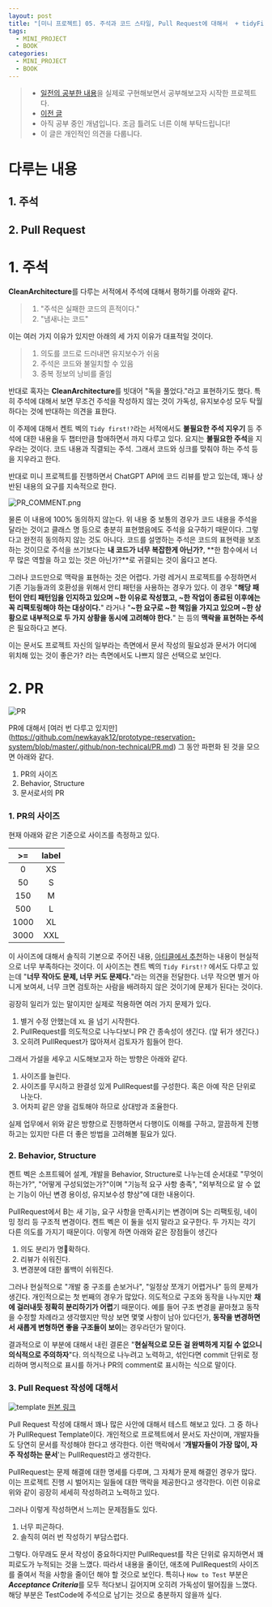 ```yaml
---
layout: post
title: "[미니 프로젝트] 05. 주석과 코드 스타일, Pull Request에 대해서  + tidyFirst!?"
tags:
  - MINI_PROJECT
  - BOOK
categories:
  - MINI_PROJECT
  - BOOK
---
```

> - [일전의 공부한 내용](./rollup-2025-01.firstHalf.html)을 실제로 구현해보면서 공부해보고자 시작한 프로젝트다.
> - [이전 글](https://newkayak12.github.io/mini_project/2025/06/18/mini-project-04-User-진행-중-고민한-것들.html)
> - 아직 공부 중인 개념입니다. 조금 틀려도 너른 이해 부탁드립니다!
> - 이 글은 개인적인 의견을 다룹니다.

# 다루는 내용
## 1. 주석
## 2. Pull Request


# 1. 주석
**CleanArchitecture**를 다루는 서적에서 주석에 대해서 평하기를 아래와 같다.

 >   1.  "주석은 실패한 코드의 흔적이다."
  >  2. "냄새나는 코드"
   
이는 여러 가지 이유가 있지만 아래의 세 가지 이유가 대표적일 것이다.

>   1. 의도를 코드로 드러내면 유지보수가 쉬움
>   2. 주석은 코드와 불일치할 수 있음
>   3. 중복 정보의 낭비를 줄임


  
반대로 혹자는 **CleanArchitecture**를 빗대어 "독을 풀었다."라고 표현하기도 했다. 특히 주석에 대해서 보면 무조건 주석을 작성하지 않는 것이 가독성, 유지보수성 모두 탁월하다는 것에 반대하는 의견을 표한다. 

이 주제에 대해서 켄트 벡의 `Tidy first!?`라는 서적에서도 **불필요한 주석 지우기** 등 주석에 대한 내용을 두 챕터만큼 할애하면서 까지 다루고 있다. 요지는 **불필요한 주석**을 지우라는 것이다. 코드 내용과 직결되는 주석. 그래서 코드와 싱크를 맞춰야 하는 주석 등을 지우라고 한다.

반대로 미니 프로젝트를 진행하면서 ChatGPT API에 코드 리뷰를 받고 있는데, 꽤나 상반된 내용의 요구를 지속적으로 한다.


![PR_COMMENT.png](/assets/img/PR_COMMENT.png)

물론 이 내용에 100% 동의하지 않는다. 위 내용 중 보통의 경우가 코드 내용을 주석을 달라는 것이고 클래스 명 등으로 충분히 표현했음에도 주석을 요구하기 때문이다. 그렇다고 완전히 동의하지 않는 것도 아니다. 코드를 설명하는 주석은 코드의 표현력을 보조하는 것이므로 주석을 쓰기보다는 **내 코드가 너무 복잡한게 아닌가?**, **한 함수에서 너무 많은 역할을 하고 있는 것은 아닌가?**로 귀결되는 것이 옳다고 본다.

그러나 코드만으로 맥락을 표현하는 것은 어렵다. 가령 레거시 프로젝트를 수정하면서 기존 기능들과의 호환성을 위해서 안티 패턴을 사용하는 경우가 있다. 이 경우 "**해당 패턴이 안티 패턴임을 인지하고 있으며 ~한 이유로 작성했고, ~한 작업이 종료된 이후에는 꼭 리팩토링해야 하는 대상이다.**" 라거나 "**~한 요구로 ~한 책임을 가지고 있으며 ~한 상황으로 내부적으로 두 가지 상황을 동시에 고려해야 한다.**" 는 등의 **맥락을 표현하는 주석**은 필요하다고 본다.

이는 문서도 프로젝트 자신의 일부라는 측면에서 문서 작성의 필요성과 문서가 어디에 위치해 있는 것이 좋은가? 라는 측면에서도 나쁘지 않은 선택으로 보인다.


# 2. PR

![PR](/assets/img/PR.png)

PR에 대해서 [여러 번 다루고 있지만] (https://github.com/newkayak12/prototype-reservation-system/blob/master/.github/non-technical/PR.md) 그 동안 파편화 된 것을 모으면 아래와 같다.

1. PR의 사이즈
2. Behavior, Structure
3. 문서로서의 PR


### 1. PR의 사이즈

현재 아래와 같은 기준으로 사이즈를 측정하고 있다. 

|  >=  | label |
| :--: | :---: |
|  0   |  XS   |
|  50  |   S   |
| 150  |   M   |
| 500  |   L   |
| 1000 |  XL   |
| 3000 |  XXL  |
이 사이즈에 대해서 솔직히 기본으로 주어진 내용, [아티클에서 추천](https://graphite.dev/guides/best-practices-managing-pr-size)하는 내용이 현실적으로 너무 부족하다는 것이다. 이 사이즈는 켄트 벡의 `Tidy First!?` 에서도 다루고 있는데 "**너무 작아도 문제, 너무 커도 문제다.**"라는 의견을 전달한다. 너무 작으면 별거 아니게 보여셔, 너무 크면 검토하는 사람을 배려하지 않은 것이기에 문제가 된다는 것이다.

굉장히 일리가 있는 말이지만 실제로 적용하면 여러 가지 문제가 있다.
1. 별거 수정 안했는데 `XL` 을 넘기 시작한다.
2. PullRequest를 의도적으로 나누다보니 PR 간 종속성이 생긴다. (앞 뒤가 생긴다.)
3. 오히려 PullRequest가 많아져서 검토자가 힘들어 한다.

그래서 가설을 세우고 시도해보고자 하는 방향은 아래와 같다.
1. 사이즈를 늘린다.
2. 사이즈를 무시하고 완결성 있게 PullRequest를 구성한다. 혹은 아예 작은 단위로 나눈다.
3. 어차피 같은 양을 검토해야 하므로 상대방과 조율한다.

실제 업무에서 위와 같은 방향으로 진행하면서 다행이도 이해를 구하고, 깔끔하게 진행하고는 있지만 다른 더 좋은 방법을 고려해볼 필요가 있다.


### 2. Behavior, Structure
켄트 벡은 소프트웨어 설계, 개발을 Behavior, Structure로 나누는데 순서대로 "무엇이 하는가?", "어떻게 구성되었는가?"이며 "기능적 요구 사항 충족", "외부적으로 알 수 없는 기능이 아닌 변경 용이성, 유지보수성 향상"에 대한 내용이다.

PullRequest에서 B는 새 기능, 요구 사항을 만족시키는 변경이며  S는 리팩토링, 네이밍 정리 등 구조적 변경이다. 켄트 벡은 이 둘을 섞지 말라고 요구한다. 두 가지는 각기 다른 의도를 가지기 때문이다. 이렇게 하면 아래와 같은 장점들이 생긴다
1. 의도 분리가 명확하다.
2. 리뷰가 쉬워진다.
3. 변경분에 대한 롤백이 쉬워진다.

그러나 현실적으로 "개발 중 구조를 손보거나", "일정상 쪼개기 어렵거나" 등의 문제가 생긴다. 개인적으로는 첫 번째의 경우가 많았다. 의도적으로 구조와 동작을 나누지만 **채에 걸러내듯 정확히 분리하기가 어렵**기 때문이다. 예를 들어 구조 변경을 끝마쳤고 동작을 수정할 차례라고 생각했지만 막상 보면 몇몇 사항이 남아 있다던가, **동작을 변경하면서 새롭게 변형하면 좋을 구조들이 보이**는 경우라던가 말이다.

결과적으로 이 부분에 대해서 내린 결론은 "**현실적으로 모든 걸 완벽하게 지킬 수 없으니 의식적으로 주의하자**"다.
의식적으로 나누려고 노력하고, 섞인다면 commit 단위로 정리하며 명시적으로 표시를 하거나 PR의 comment로 표시하는 식으로 말이다.


### 3. Pull Request 작성에 대해서 

![template](/assets/img/PR_TEMPLATE.png)
[원본 링크](https://github.com/newkayak12/prototype-reservation-system/pull/99)

Pull Request 작성에 대해서 꽤나 많은 사안에 대해서 테스트 해보고 있다. 그 중 하나가 PullRequest Template이다. 개인적으로 프로젝트에서 문서도 자산이며, 개발자들도 당연히 문서를 작성해야 한다고 생각한다. 이런 맥락에서 '**개발자들이 가장 많이, 자주 작성하는 문서**'는 PullRequest라고 생각한다.

PullRequest는 문제 해결에 대한 명세를 다루며, 그 자체가 문제 해결인 경우가 많다. 이는 프로젝트 진행 시 벌어지는 일들에 대한 맥락을 제공한다고 생각한다. 이런 이유로 위와 같이 굉장히 세세히 작성하려고 노력하고 있다.

그러나 이렇게 작성하면서 느끼는 문제점들도 있다.
1. 너무 피곤하다.
2. 솔직히 여러 번 작성하기 부담스럽다.

그렇다. 아무래도 문서 작성이 중요하다지만 PullRequest를 작은 단위로 유지하면서 꽤 피로도가 누적되는 것을 느꼈다. 따라서 내용을 줄이던, 애초에 PullRequest의 사이즈를 줄여서 적을 사항을 줄이던 해야 할 것으로 보인다. 특히나 `How to Test` 부분은 ***Acceptance Criteria***를 모두 적다보니 길어지며 오히려 가독성이 떨어짐을 느꼈다.  해당 부분은 TestCode에 주석으로 남기는 것으로 충분하지 않을까 싶다. 